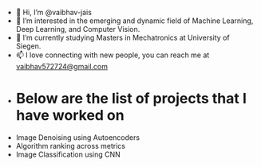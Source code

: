 - 👋 Hi, I’m @vaibhav-jais
- 👀 I’m interested in the emerging and dynamic field of Machine Learning,  Deep Learning, and Computer Vision.
- 🌱 I’m currently studying Masters in Mechatronics at University of Siegen. 
- 📫 I love connecting with new people, you can reach me at vaibhav572724@gmail.com
- # Below are the list of projects that I have worked on
-  Image Denoising using Autoencoders
-  Algorithm ranking across metrics
-  Image Classification using CNN 
<!---
vaibhav-jais/vaibhav-jais is a ✨ special ✨ repository because its `README.md` (this file) appears on your GitHub profile.
You can click the Preview link to take a look at your changes.
--->
